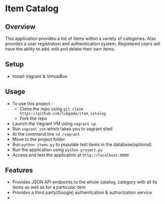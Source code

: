# Item Catalog

## Overview
This application provides a list of items within a variety of categories. Also provides a user registration and authentication system. Registered users will have the ablity to add, edit and delete their own items.

## Setup
* Install Vagrant & VirtualBox

## Usage
* To use this project - 
  * Clone the repo using `git clone https://github.com/lubgade/item_catalog` 
  * Fork the repo
* Launch the Vagrant VM using `vagrant up`
* Run `vagrant ssh` which takes you to vagrant shell
* At the command line `cd /vagrant`
* Move to the project folder
* Run `python items.py` to populate test items in the database(optional)
* Run the application using `python project.py`
* Access and test the application at `http://localhost:8000`

## Features
* Provides JSON API endpoints to the whole catalog, category with all its items as well as for a particular item
* Provides a third party(Google) authentication & authorization service
* 
